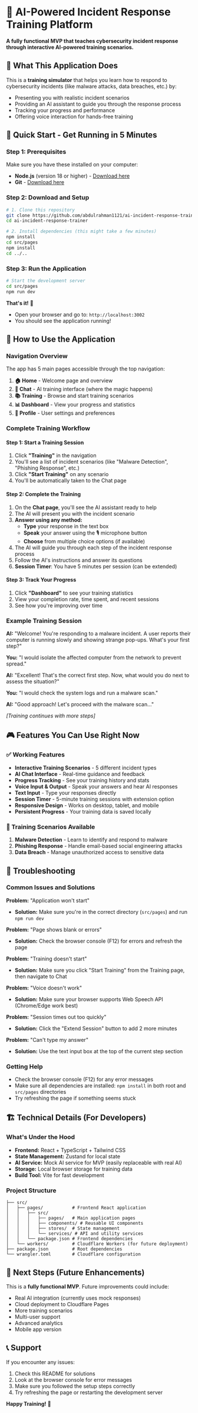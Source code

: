# 🚨 AI-Powered Incident Response Training Platform

**A fully functional MVP that teaches cybersecurity incident response through interactive AI-powered training scenarios.**

## 🎯 What This Application Does

This is a **training simulator** that helps you learn how to respond to cybersecurity incidents (like malware attacks, data breaches, etc.) by:
- Presenting you with realistic incident scenarios
- Providing an AI assistant to guide you through the response process
- Tracking your progress and performance
- Offering voice interaction for hands-free training

## 🚀 Quick Start - Get Running in 5 Minutes

### Step 1: Prerequisites
Make sure you have these installed on your computer:
- **Node.js** (version 18 or higher) - [Download here](https://nodejs.org/)
- **Git** - [Download here](https://git-scm.com/)

### Step 2: Download and Setup
```bash
# 1. Clone this repository
git clone https://github.com/abdulrahman1121/ai-incident-response-trainer.git
cd ai-incident-response-trainer

# 2. Install dependencies (this might take a few minutes)
npm install
cd src/pages
npm install
cd ../..
```

### Step 3: Run the Application
```bash
# Start the development server
cd src/pages
npm run dev
```

**That's it!** 🎉 
- Open your browser and go to: `http://localhost:3002`
- You should see the application running!

## 📱 How to Use the Application

### Navigation Overview
The app has 5 main pages accessible through the top navigation:

1. **🏠 Home** - Welcome page and overview
2. **💬 Chat** - AI training interface (where the magic happens)
3. **📚 Training** - Browse and start training scenarios
4. **📊 Dashboard** - View your progress and statistics
5. **👤 Profile** - User settings and preferences

### Complete Training Workflow

#### Step 1: Start a Training Session
1. Click **"Training"** in the navigation
2. You'll see a list of incident scenarios (like "Malware Detection", "Phishing Response", etc.)
3. Click **"Start Training"** on any scenario
4. You'll be automatically taken to the Chat page

#### Step 2: Complete the Training
1. On the **Chat page**, you'll see the AI assistant ready to help
2. The AI will present you with the incident scenario
3. **Answer using any method:**
   - **Type** your response in the text box
   - **Speak** your answer using the 🎙️ microphone button
   - **Choose** from multiple choice options (if available)
4. The AI will guide you through each step of the incident response process
5. Follow the AI's instructions and answer its questions
6. **Session Timer**: You have 5 minutes per session (can be extended)

#### Step 3: Track Your Progress
1. Click **"Dashboard"** to see your training statistics
2. View your completion rate, time spent, and recent sessions
3. See how you're improving over time

### Example Training Session

**AI:** "Welcome! You're responding to a malware incident. A user reports their computer is running slowly and showing strange pop-ups. What's your first step?"

**You:** "I would isolate the affected computer from the network to prevent spread."

**AI:** "Excellent! That's the correct first step. Now, what would you do next to assess the situation?"

**You:** "I would check the system logs and run a malware scan."

**AI:** "Good approach! Let's proceed with the malware scan..."

*[Training continues with more steps]*

## 🎮 Features You Can Use Right Now

### ✅ Working Features
- **Interactive Training Scenarios** - 5 different incident types
- **AI Chat Interface** - Real-time guidance and feedback
- **Progress Tracking** - See your training history and stats
- **Voice Input & Output** - Speak your answers and hear AI responses
- **Text Input** - Type your responses directly
- **Session Timer** - 5-minute training sessions with extension option
- **Responsive Design** - Works on desktop, tablet, and mobile
- **Persistent Progress** - Your training data is saved locally

### 🎯 Training Scenarios Available
1. **Malware Detection** - Learn to identify and respond to malware
2. **Phishing Response** - Handle email-based social engineering attacks
4. **Data Breach** - Manage unauthorized access to sensitive data

## 🔧 Troubleshooting

### Common Issues and Solutions

**Problem:** "Application won't start"
- **Solution:** Make sure you're in the correct directory (`src/pages`) and run `npm run dev`

**Problem:** "Page shows blank or errors"
- **Solution:** Check the browser console (F12) for errors and refresh the page

**Problem:** "Training doesn't start"
- **Solution:** Make sure you click "Start Training" from the Training page, then navigate to Chat

**Problem:** "Voice doesn't work"
- **Solution:** Make sure your browser supports Web Speech API (Chrome/Edge work best)

**Problem:** "Session times out too quickly"
- **Solution:** Click the "Extend Session" button to add 2 more minutes

**Problem:** "Can't type my answer"
- **Solution:** Use the text input box at the top of the current step section

### Getting Help
- Check the browser console (F12) for any error messages
- Make sure all dependencies are installed: `npm install` in both root and `src/pages` directories
- Try refreshing the page if something seems stuck

## 🏗️ Technical Details (For Developers)

### What's Under the Hood
- **Frontend:** React + TypeScript + Tailwind CSS
- **State Management:** Zustand for local state
- **AI Service:** Mock AI service for MVP (easily replaceable with real AI)
- **Storage:** Local browser storage for training data
- **Build Tool:** Vite for fast development

### Project Structure
```
├── src/
│   ├── pages/           # Frontend React application
│   │   ├── src/
│   │   │   ├── pages/   # Main application pages
│   │   │   ├── components/ # Reusable UI components
│   │   │   ├── stores/  # State management
│   │   │   └── services/ # API and utility services
│   │   └── package.json # Frontend dependencies
│   └── workers/         # Cloudflare Workers (for future deployment)
├── package.json         # Root dependencies
└── wrangler.toml        # Cloudflare configuration
```

## 🚀 Next Steps (Future Enhancements)

This is a **fully functional MVP**. Future improvements could include:
- Real AI integration (currently uses mock responses)
- Cloud deployment to Cloudflare Pages
- More training scenarios
- Multi-user support
- Advanced analytics
- Mobile app version

## 📞 Support

If you encounter any issues:
1. Check this README for solutions
2. Look at the browser console for error messages
3. Make sure you followed the setup steps correctly
4. Try refreshing the page or restarting the development server

**Happy Training!** 🎯

